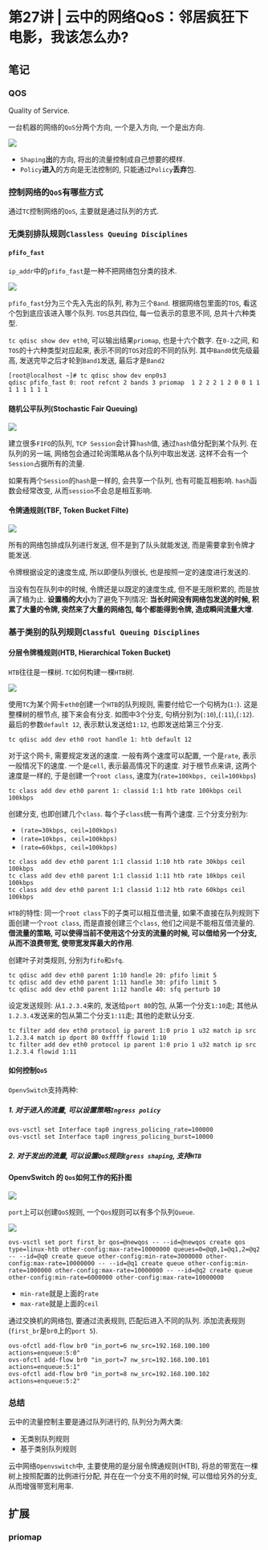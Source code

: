 # 第27讲 | 云中的网络QoS：邻居疯狂下电影，我该怎么办?

## 笔记

### QOS

Quality of Service.

一台机器的网络的`QoS`分两个方向, 一个是入方向, 一个是出方向.

![](./img/27_01.jpg)

* `Shaping`**出**的方向, 将出的流量控制成自己想要的模样.
* `Policy`**进入**的方向是无法控制的, 只能通过`Policy`**丢弃**包.

### 控制网络的`QoS`有哪些方式

通过`TC`控制网络的`QoS`, 主要就是通过队列的方式.

### 无类别排队规则`Classless Queuing Disciplines`

#### `pfifo_fast`

`ip_addr`中的`pfifo_fast`是一种不把网络包分类的技术.

![](./img/27_02.jpg)

`pfifo_fast`分为三个先入先出的队列, 称为三个`Band`. 根据网络包里面的`TOS`, 看这个包到底应该进入哪个队列. `TOS`总共四位, 每一位表示的意思不同, 总共十六种类型.

`tc qdisc show dev eth0`, 可以输出结果`priomap`, 也是十六个数字. 在`0-2`之间, 和`TOS`的十六种类型对应起来, 表示不同的`TOS`对应的不同的队列. 其中`Band0`优先级最高, 发送完毕之后才轮到`Band1`发送, 最后才是`Band2`

```
[root@localhost ~]# tc qdisc show dev enp0s3
qdisc pfifo_fast 0: root refcnt 2 bands 3 priomap  1 2 2 2 1 2 0 0 1 1 1 1 1 1 1 1
```

#### 随机公平队列(Stochastic Fair Queuing)

![](./img/27_03.jpg)

建立很多`FIFO`的队列, `TCP Session`会计算`hash`值, 通过`hash`值分配到某个队列. 在队列的另一端, 网络包会通过轮询策略从各个队列中取出发送. 这样不会有一个`Session`占据所有的流量.

如果有两个`Session`的`hash`是一样的, 会共享一个队列, 也有可能互相影响. `hash`函数会经常改变, 从而`session`不会总是相互影响.

#### 令牌通规则(TBF, Token Bucket Filte)

![](./img/27_04.jpg)

所有的网络包排成队列进行发送, 但不是到了队头就能发送, 而是需要拿到令牌才能发送.

令牌根据设定的速度生成, 所以即便队列很长, 也是按照一定的速度进行发送的.

当没有包在队列中的时候, 令牌还是以既定的速度生成, 但不是无限积累的, 而是放满了桶为止. **设置桶的大小**为了避免下列情况: **当长时间没有网络包发送的时候, 积累了大量的令牌, 突然来了大量的网络包, 每个都能得到令牌, 造成瞬间流量大增**.

### 基于类别的队列规则`Classful Queuing Disciplines`

#### 分层令牌桶规则(HTB, Hierarchical Token Bucket)

`HTB`往往是一棵树. `TC`如何构建一棵`HTB`树.

![](./img/27_05.jpg)

使用`TC`为某个网卡`eth0`创建一个`HTB`的队列规则, 需要付给它一个句柄为(`1:`). 这是整棵树的根节点, 接下来会有分支. 如图中3个分支, 句柄分别为(`:10`),(`:11`),(`:12`). 最后的参数`default 12`, 表示默认发送给`1:12`, 也即发送给第三个分支.

```
tc qdisc add dev eth0 root handle 1: htb default 12
```

对于这个网卡, 需要规定发送的速度. 一般有两个速度可以配置, 一个是`rate`, 表示一般情况下的速度. 一个是`cell`, 表示最高情况下的速度. 对于根节点来讲, 这两个速度是一样的, 于是创建一个`root class`, 速度为(`rate=100kbps, ceil=100kbps`)

```
tc class add dev eth0 parent 1: classid 1:1 htb rate 100kbps ceil 100kbps
```

创建分支, 也即创建几个`class`. 每个子`class`统一有两个速度. 三个分支分别为:

* `(rate=30kbps, ceil=100kbps)`
* `(rate=10kbps, ceil=100kbps)`
* `(rate=60kbps, ceil=100kbps)`

```
tc class add dev eth0 parent 1:1 classid 1:10 htb rate 30kbps ceil 100kbps
tc class add dev eth0 parent 1:1 classid 1:11 htb rate 10kbps ceil 100kbps
tc class add dev eth0 parent 1:1 classid 1:12 htb rate 60kbps ceil 100kbps
```

`HTB`的特性: 同一个`root class`下的子类可以相互借流量, 如果不直接在队列规则下面创建一个`root class`, 而是直接创建三个`class`, 他们之间是不能相互借流量的. **借流量的策略, 可以使得当前不使用这个分支的流量的时候, 可以借给另一个分支, 从而不浪费带宽, 使带宽发挥最大的作用**.

创建叶子对类规则, 分别为`fifo`和`sfq`.

```
tc qdisc add dev eth0 parent 1:10 handle 20: pfifo limit 5
tc qdisc add dev eth0 parent 1:11 handle 30: pfifo limit 5
tc qdisc add dev eth0 parent 1:12 handle 40: sfq perturb 10
```

设定发送规则: 从`1.2.3.4`来的, 发送给`port 80`的包, 从第一个分支`1:10`走; 其他从`1.2.3.4`发送来的包从第二个分支`1:11`走; 其他的走默认分支.

```
tc filter add dev eth0 protocol ip parent 1:0 prio 1 u32 match ip src 1.2.3.4 match ip dport 80 0xffff flowid 1:10
tc filter add dev eth0 protocol ip parent 1:0 prio 1 u32 match ip src 1.2.3.4 flowid 1:11
```

#### 如何控制`QoS`

`OpenvSwitch`支持两种:

##### 1. 对于进入的流量, 可以设置策略`Ingress policy`

```
ovs-vsctl set Interface tap0 ingress_policing_rate=100000
ovs-vsctl set Interface tap0 ingress_policing_burst=10000
```

##### 2. 对于发出的流量, 可以设置`QoS`规则`Egress shaping`, 支持`HTB`

#### OpenvSwitch 的 `Qos`如何工作的拓扑图

![](./img/27_06.jpg)

`port`上可以创建`QoS`规则, 一个`Qos`规则可以有多个队列`Queue`.

![](./img/27_07.jpg)

```
ovs-vsctl set port first_br qos=@newqos -- --id=@newqos create qos type=linux-htb other-config:max-rate=10000000 queues=0=@q0,1=@q1,2=@q2 -- --id=@q0 create queue other-config:min-rate=3000000 other-config:max-rate=10000000 -- --id=@q1 create queue other-config:min-rate=1000000 other-config:max-rate=10000000 -- --id=@q2 create queue other-config:min-rate=6000000 other-config:max-rate=10000000
```

* `min-rate`就是上面的`rate`
* `max-rate`就是上面的`ceil`

通过交换机的网络包, 要通过流表规则, 匹配后进入不同的队列. 添加流表规则(`first_br`是`br0`上的`port 5`).

```
ovs-ofctl add-flow br0 "in_port=6 nw_src=192.168.100.100 actions=enqueue:5:0"
ovs-ofctl add-flow br0 "in_port=7 nw_src=192.168.100.101 actions=enqueue:5:1"
ovs-ofctl add-flow br0 "in_port=8 nw_src=192.168.100.102 actions=enqueue:5:2"
```

### 总结

云中的流量控制主要是通过队列进行的, 队列分为两大类:

* 无类别队列规则
* 基于类别队列规则

云中网络`Openvswitch`中, 主要使用的是分层令牌通规则(HTB), 将总的带宽在一棵树上按照配置的比例进行分配, 并在在一个分支不用的时候, 可以借给另外的分支, 从而增强带宽利用率.

## 扩展

### priomap